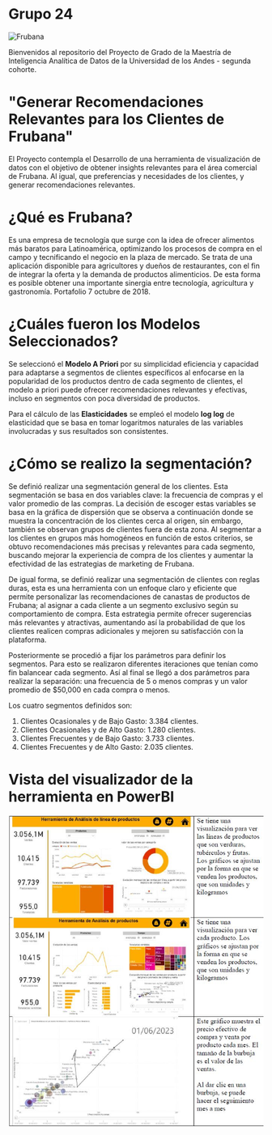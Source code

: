# Grupo 24

![Frubana](IMG/fondo_frubana_2.jpeg.png)

Bienvenidos al repositorio del Proyecto de Grado de la Maestría de Inteligencia Analítica de Datos de la Universidad de los Andes - segunda cohorte.

# "Generar Recomendaciones Relevantes para los Clientes de Frubana"
El Proyecto contempla el Desarrollo de una herramienta de visualización de datos con el objetivo de obtener insights relevantes para el área comercial de Frubana. Al igual, que preferencias y necesidades de los clientes, y generar recomendaciones
relevantes. 

# ¿Qué es Frubana?
Es una empresa de tecnología que surge con la idea de ofrecer alimentos más baratos para Latinoamérica, optimizando los procesos de compra en el campo y tecnificando el negocio en la plaza de mercado. Se trata de una aplicación disponible para agricultores y dueños de restaurantes, con el fin de integrar la oferta y la demanda de productos alimenticios. De esta forma es posible obtener una importante sinergia entre tecnología, agricultura y gastronomía. Portafolio 7 octubre de 2018.

# ¿Cuáles fueron los Modelos Seleccionados?
Se seleccionó el **Modelo A Priori** por su simplicidad eficiencia y capacidad para adaptarse a segmentos de clientes específicos al enfocarse en la popularidad de los productos dentro de cada segmento de clientes, el modelo a priori puede ofrecer recomendaciones
relevantes y efectivas, incluso en segmentos con poca diversidad de productos.

Para el cálculo de las **Elasticidades** se empleó el modelo **log log** de elasticidad que se basa en tomar logaritmos naturales de las variables involucradas y sus resultados son consistentes.

# ¿Cómo se realizo la segmentación?
Se definió realizar una segmentación general de los clientes. Esta segmentación se basa en dos variables clave: la frecuencia de compras y el valor promedio de las compras. La decisión de escoger estas variables se basa en la gráfica de dispersión que se observa a continuación donde se muestra la concentración de los clientes cerca al origen, sin embargo, también se observan grupos de clientes fuera de esta zona. Al segmentar a los clientes en grupos más homogéneos en función de estos criterios, se obtuvo recomendaciones más precisas y relevantes para cada segmento, buscando mejorar la experiencia de compra de los clientes y aumentar la efectividad de las estrategias de marketing de Frubana.






De igual forma, se definió realizar una segmentación de clientes con reglas duras, esta es una herramienta con un enfoque claro y eficiente que permite personalizar las recomendaciones de canastas de productos de Frubana; al asignar a cada cliente a un segmento exclusivo según su comportamiento de compra. Esta estrategia permite ofrecer sugerencias más relevantes y atractivas, aumentando así la probabilidad de que los clientes realicen compras adicionales y mejoren su satisfacción con la plataforma.

Posteriormente se procedió a fijar los parámetros para definir los segmentos. Para esto se realizaron diferentes iteraciones que tenían como fin balancear cada segmento. Así al final se llegó a dos parámetros para realizar la separación: una frecuencia de 5 o menos compras y un valor promedio de $50,000 en cada compra o menos.

Los cuatro segmentos definidos son:
1. Clientes Ocasionales y de Bajo Gasto: 3.384 clientes.
2. Clientes Ocasionales y de Alto Gasto: 1.280 clientes.
3. Clientes Frecuentes y de Bajo Gasto: 3.733 clientes.
4. Clientes Frecuentes y de Alto Gasto: 2.035 clientes.

# Vista del visualizador de la herramienta en PowerBI

![Frubana](IMG/Entrega2_visua.JPG)













